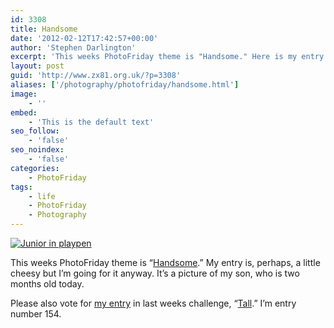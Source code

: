 ```yaml
---
id: 3308
title: Handsome
date: '2012-02-12T17:42:57+00:00'
author: 'Stephen Darlington'
excerpt: 'This weeks PhotoFriday theme is "Handsome." Here is my entry.'
layout: post
guid: 'http://www.zx81.org.uk/?p=3308'
aliases: ['/photography/photofriday/handsome.html']
image:
    - ''
embed:
    - 'This is the default text'
seo_follow:
    - 'false'
seo_noindex:
    - 'false'
categories:
    - PhotoFriday
tags:
    - life
    - PhotoFriday
    - Photography
---
```


[![Junior in playpen](https://i0.wp.com/farm8.staticflickr.com/7004/6783236759_f77b43e87a.jpg?resize=500%2C333)](http://www.flickr.com/photos/juniordarling/6783236759/ "Junior in playpen by juniordarling, on Flickr")

This weeks PhotoFriday theme is “[Handsome](http://www.photofriday.com/archives/challenge/001160.php).” My entry is, perhaps, a little cheesy but I’m going for it anyway. It’s a picture of my son, who is two months old today.

Please also vote for [my entry](http://www.zx81.org.uk/photography/photofriday/tall.html) in last weeks challenge, “[Tall](http://www.photofriday.com/linkviewer.php?id=1158).” I’m entry number 154.